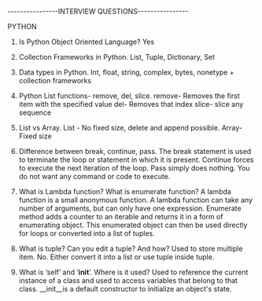 ----------------INTERVIEW QUESTIONS----------------

PYTHON
1. Is Python Object Oriented Language?
Yes

2. Collection Frameworks in Python.
List, Tuple, Dictionary, Set

3. Data types in Python.
Int, float, string, complex, bytes, nonetype + collection frameworks

4. Python List functions- remove, del, slice.
remove- Removes the first item with the specified value
del- Removes that index
slice- slice any sequence

5. List vs Array.
List - No fixed size, delete and append possible.
Array- Fixed size

6. Difference between break, continue, pass.
The break statement is used to terminate the loop or statement in which it is present.
Continue forces to execute the next iteration of the loop.
Pass simply does nothing. You do not want any command or code to execute.

7. What is Lambda function? What is enumerate function?
A lambda function is a small anonymous function. A lambda function can take any number of arguments, but can only have one expression.
Enumerate method adds a counter to an iterable and returns it in a form of enumerating object. This enumerated object can then be used directly for loops or converted into a list of tuples.

8. What is tuple? Can you edit a tuple? And how?
Used to store multiple item. No. Either convert it into a list or use tuple inside tuple.

9. What is ‘self’ and ‘__init__’. Where is it used?
Used to reference the current instance of a class and used to access variables that belong to that class.
__init__is a default constructor to initialize an object's state.


